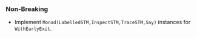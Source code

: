 ### Non-Breaking

- Implement `Monad(LabelledSTM,InspectSTM,TraceSTM,Say)` instances for `WithEarlyExit`.
